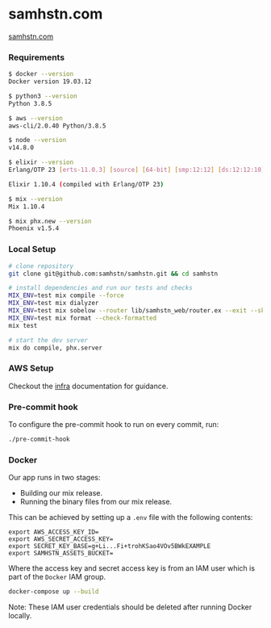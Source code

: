 # samhstn.com

[samhstn.com](http://samhstn.com)

### Requirements

```bash
$ docker --version
Docker version 19.03.12

$ python3 --version
Python 3.8.5

$ aws --version
aws-cli/2.0.40 Python/3.8.5

$ node --version
v14.8.0

$ elixir --version
Erlang/OTP 23 [erts-11.0.3] [source] [64-bit] [smp:12:12] [ds:12:12:10] [async-threads:1] [hipe] [dtrace]

Elixir 1.10.4 (compiled with Erlang/OTP 23)

$ mix --version
Mix 1.10.4

$ mix phx.new --version
Phoenix v1.5.4
```

### Local Setup

```bash
# clone repository
git clone git@github.com:samhstn/samhstn.git && cd samhstn

# install dependencies and run our tests and checks
MIX_ENV=test mix compile --force
MIX_ENV=test mix dialyzer
MIX_ENV=test mix sobelow --router lib/samhstn_web/router.ex --exit --skip
MIX_ENV=test mix format --check-formatted
mix test

# start the dev server
mix do compile, phx.server
```

### AWS Setup

Checkout the [infra](./infra/README.md) documentation for guidance.

### Pre-commit hook

To configure the pre-commit hook to run on every commit, run:

```bash
./pre-commit-hook
```

### Docker

Our app runs in two stages:
+ Building our mix release.
+ Running the binary files from our mix release.

This can be achieved by setting up a `.env` file with the following contents:

```
export AWS_ACCESS_KEY_ID=
export AWS_SECRET_ACCESS_KEY=
export SECRET_KEY_BASE=g+Li...Fi+trohKSao4VOv5BWkEXAMPLE
export SAMHSTN_ASSETS_BUCKET=
```

Where the access key and secret access key is from an IAM user which is part of the `Docker` IAM group.

```bash
docker-compose up --build
```

Note: These IAM user credentials should be deleted after running Docker locally.
